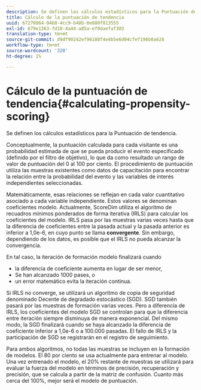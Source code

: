 ```yaml
---
description: Se definen los cálculos estadísticos para la Puntuación de tendencia.
title: Cálculo de la puntuación de tendencia
uuid: 67270864-0468-4cc9-b48b-0e880f813555
exl-id: 679e1363-fd10-4a44-a85a-ef0daefaf303
translation-type: tm+mt
source-git-commit: d9df90242ef96188f4e4b5e6d04cfef196b0a628
workflow-type: tm+mt
source-wordcount: '320'
ht-degree: 1%

---
```


# Cálculo de la puntuación de tendencia{#calculating-propensity-scoring}

Se definen los cálculos estadísticos para la Puntuación de tendencia.

Conceptualmente, la puntuación calculada para cada visitante es una probabilidad estimada de que se pueda producir el evento especificado (definido por el filtro de objetivo), lo que da como resultado un rango de valor de puntuación del 0 al 100 por ciento. El procedimiento de puntuación utiliza las muestras existentes como datos de capacitación para encontrar la relación entre la probabilidad del evento y las variables de interés independientes seleccionadas.

Matemáticamente, esas relaciones se reflejan en cada valor cuantitativo asociado a cada variable independiente. Estos valores se denominan coeficientes modelo. Actualmente, ScoreDim utiliza el algoritmo de recuadros mínimos ponderados de forma iterativa (IRLS) para calcular los coeficientes del modelo. IRLS pasa por las muestras varias veces hasta que la diferencia de coeficientes entre la pasada actual y la pasada anterior es inferior a 1,0e-6, en cuyo punto se llama **convergente**. Sin embargo, dependiendo de los datos, es posible que el IRLS no pueda alcanzar la convergencia.

En tal caso, la iteración de formación modelo finalizará cuando

* la diferencia de coeficiente aumenta en lugar de ser menor,
* Se han alcanzado 1000 pases, o
* un error matemático evita la iteración continua.

Si IRLS no converge, se utilizará un algoritmo de copia de seguridad denominado Decente de degradado estocástico (SGD). SGD también pasará por las muestras de formación varias veces. Pero a diferencia de IRLS, los coeficientes del modelo SGD se controlan para que la diferencia entre iteración siempre disminuya de manera exponencial. Del mismo modo, la SGD finalizará cuando se haya alcanzado la diferencia de coeficiente inferior a 1,0e-6 o a 100.000 pasadas. El fallo de IRLS y la participación de SGD se registrarán en el registro de seguimiento.

Para ambos algoritmos, no todas las muestras se incluyen en la formación de modelos. El 80 por ciento se usa actualmente para entrenar al modelo. Una vez entrenado el modelo, el 20% restante de muestras se utilizará para evaluar la fuerza del modelo en términos de precisión, recuperación y precisión, que se calcula a partir de la matriz de confusión. Cuanto más cerca del 100%, mejor será el modelo de puntuación.
